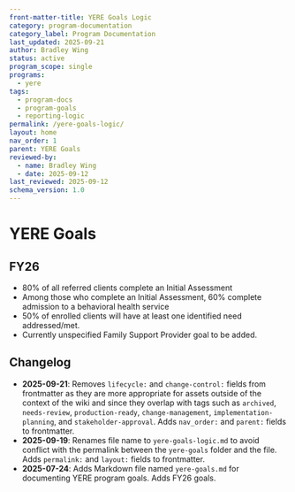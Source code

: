 ```yaml
---
front-matter-title: YERE Goals Logic  
category: program-documentation
category_label: Program Documentation
last_updated: 2025-09-21
author: Bradley Wing
status: active  
program_scope: single
programs:
  - yere
tags:
  - program-docs
  - program-goals
  - reporting-logic
permalink: /yere-goals-logic/
layout: home
nav_order: 1
parent: YERE Goals
reviewed-by:
  - name: Bradley Wing
  - date: 2025-09-12
last_reviewed: 2025-09-12
schema_version: 1.0
---
```


# YERE Goals

## FY26

- 80% of all referred clients complete an Initial Assessment
- Among those who complete an Initial Assessment, 60% complete admission to a behavioral health service
- 50% of enrolled clients will have at least one identified need addressed/met.
- Currently unspecified Family Support Provider goal to be added.

## Changelog

- **2025-09-21**: Removes `lifecycle:` and `change-control:` fields from frontmatter as they are more appropriate for assets outside of the context of the wiki and since they overlap with tags such as `archived`, `needs-review`, `production-ready`, `change-management`, `implementation-planning`, and `stakeholder-approval`. Adds `nav_order:` and `parent:` fields to frontmatter.
- **2025-09-19**: Renames file name to `yere-goals-logic.md` to avoid conflict with the permalink between the `yere-goals` folder and the file. Adds `permalink:` and `layout:` fields to frontmatter.
- **2025-07-24**: Adds Markdown file named `yere-goals.md` for documenting YERE program goals. Adds FY26 goals.
